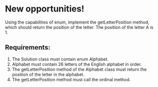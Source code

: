 # New opportunities!

Using the capabilities of enum, implement the getLetterPosition method, which should return the position of the letter. The position of the letter A is 1.


## Requirements:
1. The Solution class must contain enum Alphabet.
2. Alphabet must contain 26 letters of the English alphabet in order.
3. The getLetterPosition method of the Alphabet class must return the position of the letter in the alphabet.
4. The getLetterPosition method must call the ordinal method.